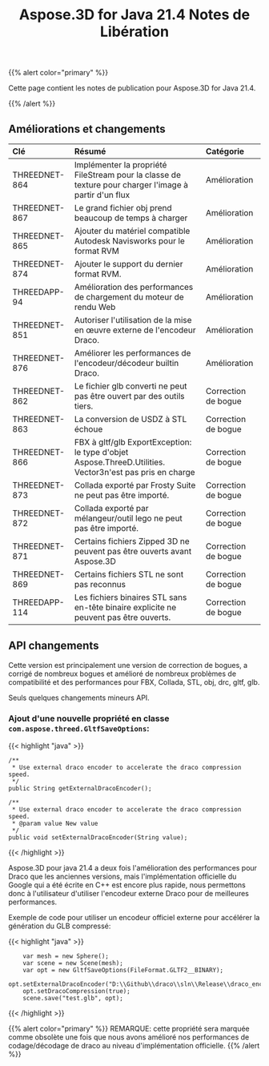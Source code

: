 ﻿---
title: Aspose.3D for Java 21.4 Notes de Libération
type: docs
weight: 9
url: /fr/java/aspose-3d-for-java-21-4-release-notes/
---
{{% alert color="primary" %}}

Cette page contient les notes de publication pour Aspose.3D for Java 21.4.

{{% /alert %}}
## **Améliorations et changements**
|**Clé**|**Résumé**|**Catégorie**|
|:- |:- |:- |
|THREEDNET-864 |Implémenter la propriété FileStream pour la classe de texture pour charger l'image à partir d'un flux|Amélioration|
|THREEDNET-867 |Le grand fichier obj prend beaucoup de temps à charger|Amélioration|
|THREEDNET-865 |Ajouter du matériel compatible Autodesk Navisworks pour le format RVM|Amélioration|
|THREEDNET-874 |Ajouter le support du dernier format RVM.|Amélioration|
|THREEDAPP-94 |Amélioration des performances de chargement du moteur de rendu Web|Amélioration|
|THREEDNET-851 |Autoriser l'utilisation de la mise en œuvre externe de l'encodeur Draco.|Amélioration|
|THREEDNET-876 |Améliorer les performances de l'encodeur/décodeur builtin Draco.|Amélioration|
|THREEDNET-862 |Le fichier glb converti ne peut pas être ouvert par des outils tiers.|Correction de bogue|
|THREEDNET-863 |La conversion de USDZ à STL échoue|Correction de bogue|
|THREEDNET-866 |FBX à gltf/glb ExportException: le type d'objet Aspose.ThreeD.Utilities. Vector3n'est pas pris en charge|Correction de bogue|
|THREEDNET-873 |Collada exporté par Frosty Suite ne peut pas être importé.|Correction de bogue|
|THREEDNET-872 |Collada exporté par mélangeur/outil lego ne peut pas être importé.|Correction de bogue|
|THREEDNET-871 |Certains fichiers Zipped 3D ne peuvent pas être ouverts avant Aspose.3D|Correction de bogue|
|THREEDNET-869 |Certains fichiers STL ne sont pas reconnus|Correction de bogue|
|THREEDAPP-114 |Les fichiers binaires STL sans en-tête binaire explicite ne peuvent pas être ouverts.|Correction de bogue|


## API changements ##


Cette version est principalement une version de correction de bogues, a corrigé de nombreux bogues et amélioré de nombreux problèmes de compatibilité et des performances pour FBX, Collada, STL, obj, drc, gltf, glb.



Seuls quelques changements mineurs API.

### Ajout d'une nouvelle propriété en classe `com.aspose.threed.GltfSaveOptions`:

{{< highlight "java" >}}

    /**
     * Use external draco encoder to accelerate the draco compression speed.
     */
    public String getExternalDracoEncoder();
    
    /**
     * Use external draco encoder to accelerate the draco compression speed.
     * @param value New value
     */
    public void setExternalDracoEncoder(String value);


{{< /highlight >}}


Aspose.3D pour java 21.4 a deux fois l'amélioration des performances pour Draco que les anciennes versions, mais l'implémentation officielle du Google qui a été écrite en C++ est encore plus rapide, nous permettons donc à l'utilisateur d'utiliser l'encodeur externe Draco pour de meilleures performances.


Exemple de code pour utiliser un encodeur officiel externe pour accélérer la génération du GLB compressé:

{{< highlight "java" >}}

        var mesh = new Sphere();
        var scene = new Scene(mesh);
        var opt = new GltfSaveOptions(FileFormat.GLTF2__BINARY);
        opt.setExternalDracoEncoder("D:\\Github\\draco\\sln\\Release\\draco_encoder.exe");
        opt.setDracoCompression(true);
        scene.save("test.glb", opt);

{{< /highlight >}}


{{% alert color="primary" %}} 
REMARQUE: cette propriété sera marquée comme obsolète une fois que nous avons amélioré nos performances de codage/décodage de draco au niveau d'implémentation officielle.
{{% /alert %}}

